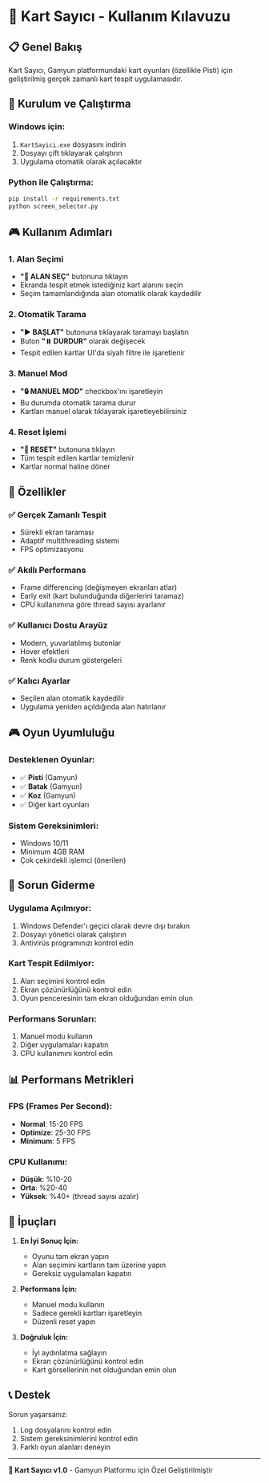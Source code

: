 # 🎴 Kart Sayıcı - Kullanım Kılavuzu

## 📋 Genel Bakış
Kart Sayıcı, Gamyun platformundaki kart oyunları (özellikle Pisti) için geliştirilmiş gerçek zamanlı kart tespit uygulamasıdır.

## 🚀 Kurulum ve Çalıştırma

### Windows için:
1. `KartSayici.exe` dosyasını indirin
2. Dosyayı çift tıklayarak çalıştırın
3. Uygulama otomatik olarak açılacaktır

### Python ile Çalıştırma:
```bash
pip install -r requirements.txt
python screen_selector.py
```

## 🎮 Kullanım Adımları

### 1. Alan Seçimi
- **"🎯 ALAN SEÇ"** butonuna tıklayın
- Ekranda tespit etmek istediğiniz kart alanını seçin
- Seçim tamamlandığında alan otomatik olarak kaydedilir

### 2. Otomatik Tarama
- **"▶️ BAŞLAT"** butonuna tıklayarak taramayı başlatın
- Buton **"⏸️ DURDUR"** olarak değişecek
- Tespit edilen kartlar UI'da siyah filtre ile işaretlenir

### 3. Manuel Mod
- **"🔒 MANUEL MOD"** checkbox'ını işaretleyin
- Bu durumda otomatik tarama durur
- Kartları manuel olarak tıklayarak işaretleyebilirsiniz

### 4. Reset İşlemi
- **"🔄 RESET"** butonuna tıklayın
- Tüm tespit edilen kartlar temizlenir
- Kartlar normal haline döner

## 🎯 Özellikler

### ✅ Gerçek Zamanlı Tespit
- Sürekli ekran taraması
- Adaptif multithreading sistemi
- FPS optimizasyonu

### ✅ Akıllı Performans
- Frame differencing (değişmeyen ekranları atlar)
- Early exit (kart bulunduğunda diğerlerini taramaz)
- CPU kullanımına göre thread sayısı ayarlanır

### ✅ Kullanıcı Dostu Arayüz
- Modern, yuvarlatılmış butonlar
- Hover efektleri
- Renk kodlu durum göstergeleri

### ✅ Kalıcı Ayarlar
- Seçilen alan otomatik kaydedilir
- Uygulama yeniden açıldığında alan hatırlanır

## 🎮 Oyun Uyumluluğu

### Desteklenen Oyunlar:
- ✅ **Pisti** (Gamyun)
- ✅ **Batak** (Gamyun)
- ✅ **Koz** (Gamyun)
- ✅ Diğer kart oyunları

### Sistem Gereksinimleri:
- Windows 10/11
- Minimum 4GB RAM
- Çok çekirdekli işlemci (önerilen)

## 🔧 Sorun Giderme

### Uygulama Açılmıyor:
1. Windows Defender'ı geçici olarak devre dışı bırakın
2. Dosyayı yönetici olarak çalıştırın
3. Antivirüs programınızı kontrol edin

### Kart Tespit Edilmiyor:
1. Alan seçimini kontrol edin
2. Ekran çözünürlüğünü kontrol edin
3. Oyun penceresinin tam ekran olduğundan emin olun

### Performans Sorunları:
1. Manuel modu kullanın
2. Diğer uygulamaları kapatın
3. CPU kullanımını kontrol edin

## 📊 Performans Metrikleri

### FPS (Frames Per Second):
- **Normal**: 15-20 FPS
- **Optimize**: 25-30 FPS
- **Minimum**: 5 FPS

### CPU Kullanımı:
- **Düşük**: %10-20
- **Orta**: %20-40
- **Yüksek**: %40+ (thread sayısı azalır)

## 🎯 İpuçları

1. **En İyi Sonuç İçin:**
   - Oyunu tam ekran yapın
   - Alan seçimini kartların tam üzerine yapın
   - Gereksiz uygulamaları kapatın

2. **Performans İçin:**
   - Manuel modu kullanın
   - Sadece gerekli kartları işaretleyin
   - Düzenli reset yapın

3. **Doğruluk İçin:**
   - İyi aydınlatma sağlayın
   - Ekran çözünürlüğünü kontrol edin
   - Kart görsellerinin net olduğundan emin olun

## 📞 Destek

Sorun yaşarsanız:
1. Log dosyalarını kontrol edin
2. Sistem gereksinimlerini kontrol edin
3. Farklı oyun alanları deneyin

---

**🎴 Kart Sayıcı v1.0** - Gamyun Platformu için Özel Geliştirilmiştir 